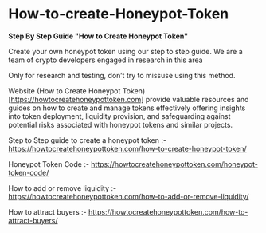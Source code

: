 # How-to-create-Honeypot-Token

**Step By Step Guide "How to Create Honeypot Token"**

Create your own honeypot token using our step to step guide. We are a team of crypto developers engaged in research in this area

Only for research and testing, don’t try to missuse using this method.

Website (How to Create Honeypot Token)[https://howtocreatehoneypottoken.com] provide valuable resources and guides on how to create and manage tokens effectively offering insights into token deployment, liquidity provision, and safeguarding against potential risks associated with honeypot tokens and similar projects.

Step to Step guide to create a honeypot token :- https://howtocreatehoneypottoken.com/how-to-create-honeypot-token/

Honeypot Token Code :- https://howtocreatehoneypottoken.com/honeypot-token-code/

How to add or remove liquidity :- https://howtocreatehoneypottoken.com/how-to-add-or-remove-liquidity/

How to attract buyers :- https://howtocreatehoneypottoken.com/how-to-attract-buyers/
